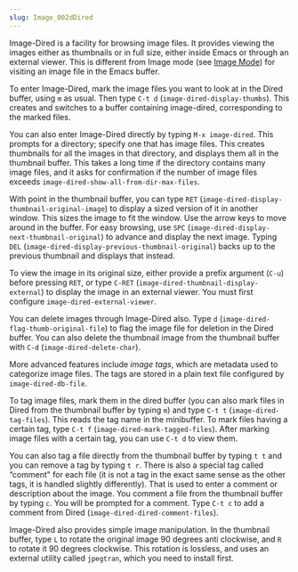 ```yaml
---
slug: Image_002dDired
---
```


Image-Dired is a facility for browsing image files. It provides viewing the images either as thumbnails or in full size, either inside Emacs or through an external viewer. This is different from Image mode (see [Image Mode](/docs/emacs/Image-Mode)) for visiting an image file in the Emacs buffer.

To enter Image-Dired, mark the image files you want to look at in the Dired buffer, using `m` as usual. Then type `C-t d` (`image-dired-display-thumbs`). This creates and switches to a buffer containing image-dired, corresponding to the marked files.

You can also enter Image-Dired directly by typing `M-x image-dired`. This prompts for a directory; specify one that has image files. This creates thumbnails for all the images in that directory, and displays them all in the thumbnail buffer. This takes a long time if the directory contains many image files, and it asks for confirmation if the number of image files exceeds `image-dired-show-all-from-dir-max-files`.

With point in the thumbnail buffer, you can type `RET` (`image-dired-display-thumbnail-original-image`) to display a sized version of it in another window. This sizes the image to fit the window. Use the arrow keys to move around in the buffer. For easy browsing, use `SPC` (`image-dired-display-next-thumbnail-original`) to advance and display the next image. Typing `DEL` (`image-dired-display-previous-thumbnail-original`) backs up to the previous thumbnail and displays that instead.

To view the image in its original size, either provide a prefix argument (`C-u`) before pressing `RET`, or type `C-RET` (`image-dired-thumbnail-display-external`) to display the image in an external viewer. You must first configure `image-dired-external-viewer`.

You can delete images through Image-Dired also. Type `d` (`image-dired-flag-thumb-original-file`) to flag the image file for deletion in the Dired buffer. You can also delete the thumbnail image from the thumbnail buffer with `C-d` (`image-dired-delete-char`).

More advanced features include *image tags*, which are metadata used to categorize image files. The tags are stored in a plain text file configured by `image-dired-db-file`.

To tag image files, mark them in the dired buffer (you can also mark files in Dired from the thumbnail buffer by typing `m`) and type `C-t t` (`image-dired-tag-files`). This reads the tag name in the minibuffer. To mark files having a certain tag, type `C-t f` (`image-dired-mark-tagged-files`). After marking image files with a certain tag, you can use `C-t d` to view them.

You can also tag a file directly from the thumbnail buffer by typing `t t` and you can remove a tag by typing `t r`. There is also a special tag called “comment" for each file (it is not a tag in the exact same sense as the other tags, it is handled slightly differently). That is used to enter a comment or description about the image. You comment a file from the thumbnail buffer by typing `c`. You will be prompted for a comment. Type `C-t c` to add a comment from Dired (`image-dired-dired-comment-files`).

Image-Dired also provides simple image manipulation. In the thumbnail buffer, type `L` to rotate the original image 90 degrees anti clockwise, and `R` to rotate it 90 degrees clockwise. This rotation is lossless, and uses an external utility called `jpegtran`, which you need to install first.

